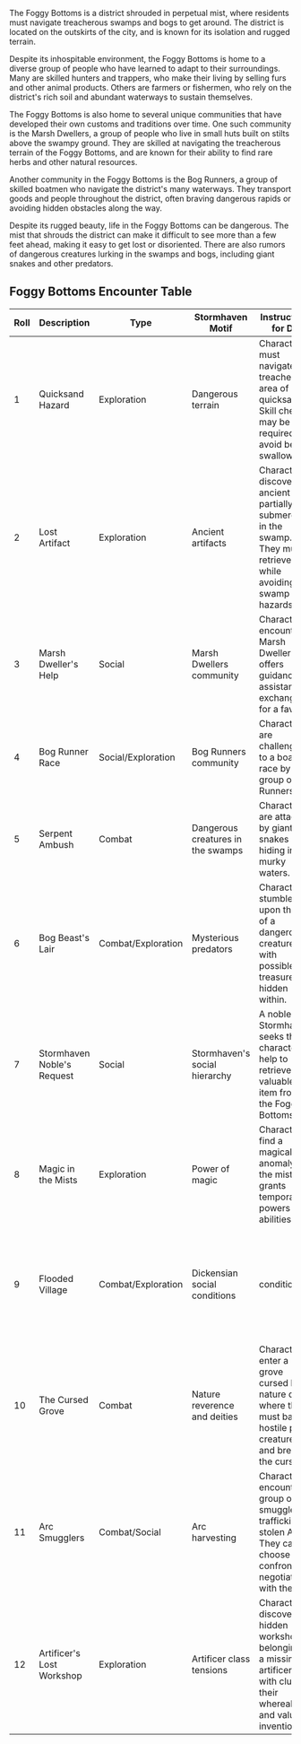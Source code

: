 The Foggy Bottoms is a district shrouded in perpetual mist, where residents must navigate treacherous swamps and bogs to get around. The district is located on the outskirts of the city, and is known for its isolation and rugged terrain.

Despite its inhospitable environment, the Foggy Bottoms is home to a diverse group of people who have learned to adapt to their surroundings. Many are skilled hunters and trappers, who make their living by selling furs and other animal products. Others are farmers or fishermen, who rely on the district's rich soil and abundant waterways to sustain themselves.

The Foggy Bottoms is also home to several unique communities that have developed their own customs and traditions over time. One such community is the Marsh Dwellers, a group of people who live in small huts built on stilts above the swampy ground. They are skilled at navigating the treacherous terrain of the Foggy Bottoms, and are known for their ability to find rare herbs and other natural resources.

Another community in the Foggy Bottoms is the Bog Runners, a group of skilled boatmen who navigate the district's many waterways. They transport goods and people throughout the district, often braving dangerous rapids or avoiding hidden obstacles along the way.

Despite its rugged beauty, life in the Foggy Bottoms can be dangerous. The mist that shrouds the district can make it difficult to see more than a few feet ahead, making it easy to get lost or disoriented. There are also rumors of dangerous creatures lurking in the swamps and bogs, including giant snakes and other predators.

## Foggy Bottoms Encounter Table

| Roll | Description | Type | Stormhaven Motif | Instructions for DM | Encounter Purpose |
|------|-------------|------|------------------|---------------------|-------------------|
| 1 | Quicksand Hazard | Exploration | Dangerous terrain | Characters must navigate a treacherous area of quicksand. Skill checks may be required to avoid being swallowed. | Test characters' adaptability and survival skills |
| 2 | Lost Artifact | Exploration | Ancient artifacts | Characters discover an ancient relic partially submerged in the swamp. They must retrieve it while avoiding swamp hazards. | Introduce a valuable item, potential side quest |
| 3 | Marsh Dweller's Help | Social | Marsh Dwellers community | Characters encounter a Marsh Dweller who offers guidance or assistance in exchange for a favor. | Forge connections, learn local customs, potential side quest |
| 4 | Bog Runner Race | Social/Exploration | Bog Runners community | Characters are challenged to a boat race by a group of Bog Runners. | Test characters' boating skills, socialize with locals, competition |
| 5 | Serpent Ambush | Combat | Dangerous creatures in the swamps | Characters are attacked by giant snakes hiding in the murky waters. | Test combat abilities, demonstrate the danger of the Foggy Bottoms |
| 6 | Bog Beast's Lair | Combat/Exploration | Mysterious predators | Characters stumble upon the lair of a dangerous creature, with possible treasure hidden within. | Test combat and exploration skills, potential loot |
| 7 | Stormhaven Noble's Request | Social | Stormhaven's social hierarchy | A noble from Stormhaven seeks the characters' help to retrieve a valuable item from the Foggy Bottoms. | Introduce a side quest, test negotiation skills, explore social dynamics |
| 8 | Magic in the Mists | Exploration | Power of magic | Characters find a magical anomaly in the mist that grants temporary powers or abilities. | Introduce unique magical elements, reward exploration |
| 9 | Flooded Village | Combat/Exploration | Dickensian social conditions | conditions | Characters come across a flooded village where survivors are in danger from rising waters and swamp creatures. | Test characters' resourcefulness, highlight social disparities
| 10 | The Cursed Grove | Combat | Nature reverence and deities | Characters enter a grove cursed by a nature deity, where they must battle hostile plant creatures and break the curse. | Test combat skills, explore religious themes |
| 11 | Arc Smugglers | Combat/Social | Arc harvesting | Characters encounter a group of smugglers trafficking stolen Arc. They can choose to confront or negotiate with them. | Test combat or social skills, explore Stormhaven's politics 
| 12 | Artificer's Lost Workshop | Exploration | Artificer class tensions | Characters discover a hidden workshop belonging to a missing artificer, with clues to their whereabouts and valuable inventions. | Explore the role of artificers in Stormhaven, potential side quest, reward exploration |

